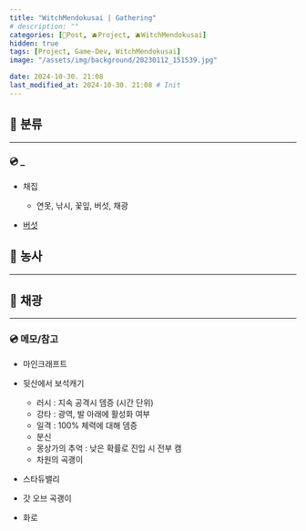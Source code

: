```yaml
---
title: "WitchMendokusai | Gathering"
# description: ""
categories: [📀Post, 🫐Project, 🫐WitchMendokusai]
hidden: true
tags: [Project, Game-Dev, WitchMendokusai]
image: "/assets/img/background/20230112_151539.jpg"

date: 2024-10-30. 21:08
last_modified_at: 2024-10-30. 21:08 # Init
---
```


## 📀 분류

---

### 💿 _

- 채집
  - 연못, 낚시, 꽃잎, 버섯, 채광

- [버섯](https://x.com/Rappenem/status/1771590884108214574)

## 📀 농사

---

## 📀 채광

---

### 💿 메모/참고

- 마인크래프트
- 뒷산에서 보석캐기
  - 러시 : 지속 공격시 뎀증 (시간 단위)
  - 강타 : 광역, 발 아래에 활성화 여부
  - 일격 : 100% 체력에 대해 뎀증
  - 분신
  - 몽상가의 추억 : 낮은 확률로 진입 시 전부 캠
  - 차원의 곡괭이
- 스타듀밸리
- 갓 오브 곡괭이

- 화로
